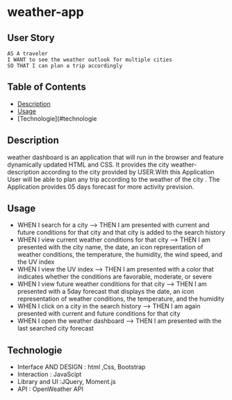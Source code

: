 # weather-app

## User Story
```
AS A traveler
I WANT to see the weather outlook for multiple cities
SO THAT I can plan a trip accordingly
```
## Table of Contents

- [Description](#description)
- [Usage](#usage)
- [Technologie](#technologie

## Description
weather dashboard is an application that will run in the browser and feature dynamically updated HTML and CSS.
It provides the city  weather- description  according to the city provided by USER.With this Application User will be able to plan 
any trip according to the weather of the city . The Application provides 05 days forecast for more activity prevision.

## Usage
- WHEN I search for a city
--> THEN I am presented with current and future conditions for that city and that city is added to the search history
- WHEN I view current weather conditions for that city
--> THEN I am presented with the city name, the date, an icon representation of weather conditions, the temperature, the humidity, the wind speed, and the UV index
- WHEN I view the UV index
--> THEN I am presented with a color that indicates whether the conditions are favorable, moderate, or severe
- WHEN I view future weather conditions for that city
--> THEN I am presented with a 5day forecast that displays the date, an icon representation of weather conditions, the temperature, and the humidity
- WHEN I click on a city in the search history
--> THEN I am again presented with current and future conditions for that city
- WHEN I open the weather dashboard
--> THEN I am presented with the last searched city forecast

## Technologie
- Interface AND DESIGN : html ,Css, Bootstrap
- Interaction : JavaScipt
- Library and UI :JQuery, Moment.js
- API : OpenWeather API

